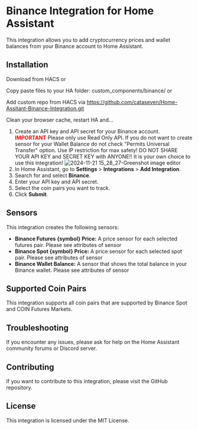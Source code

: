 # Binance Integration for Home Assistant

This integration allows you to add cryptocurrency prices and wallet balances from your Binance account to Home Assistant.

## Installation

Download from HACS or 

Copy paste files to your HA folder: custom_components/binance/ or

Add custom repo from HACS via https://github.com/cataseven/Home-Assitant-Binance-Integration.git

Clean your browser cache, restart HA and...

1. Create an API key and API secret for your Binance account. <strong><span style="color: red;">IMPORTANT</span></strong> Please only use Read Only API. If you do not want to create sensor for your Wallet Balance do not check "Permits Universal Transfer" option. Use IP restriction for max safety! DO NOT SHARE YOUR API KEY and SECRET KEY with ANYONE!! It is your own choice to use this integration!
![2024-11-21 15_28_27-Greenshot image editor](https://github.com/user-attachments/assets/d1fb4449-024e-4342-b4e6-c8827f530182)
2. In Home Assistant, go to **Settings** > **Integrations** > **Add Integration**.
3. Search for and select **Binance**.
4. Enter your API key and API secret.
5. Select the coin pairs you want to track.
6. Click **Submit**.

## Sensors

This integration creates the following sensors:

* **Binance Futures {symbol} Price:** A price sensor for each selected futures pair. Please see attributes of sensor
* **Binance Spot {symbol} Price:** A price sensor for each selected spot pair. Please see attributes of sensor
* **Binance Wallet Balance:** A sensor that shows the total balance in your Binance wallet. Please see attributes of sensor

## Supported Coin Pairs

This integration supports all coin pairs that are supported by Binance Spot and COIN Futures Markets.

## Troubleshooting

If you encounter any issues, please ask for help on the Home Assistant community forums or Discord server.

## Contributing

If you want to contribute to this integration, please visit the GitHub repository.

## License

This integration is licensed under the MIT License.
